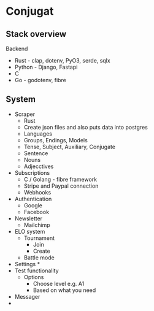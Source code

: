 # Conjugat

## Stack overview
Backend
* Rust - clap, dotenv, PyO3, serde, sqlx
* Python - Django, Fastapi
* C
* Go - godotenv, fibre

## System
* Scraper
  * Rust
  * Create json files and also puts data into postgres
  * Languages
  * Groups, Endings, Models
  * Tense, Subject, Auxiliary, Conjugate
  * Sentence
  * Nouns
  * Adjecctives
* Subscriptions
  * C / Golang - fibre framework
  * Stripe and Paypal connection
  * Webhooks
* Authentication
  * Google
  * Facebook
* Newsletter
  * Mailchimp
* ELO system
  * Tournament
    * Join
    * Create
  * Battle mode
* Settings
  * 
* Test functionality
  * Options
    * Choose level e.g. A1
    * Based on what you need
* Messager
* 
